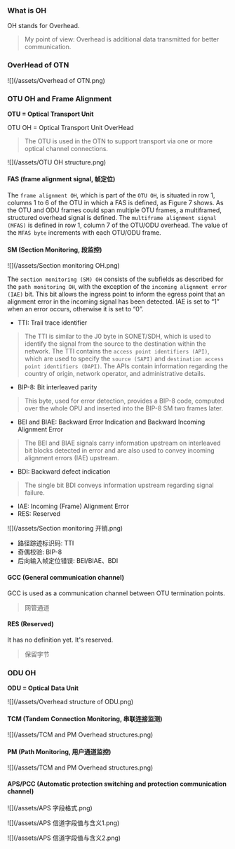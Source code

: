### What is OH
OH stands for Overhead.

> My point of view: Overhead is additional data transmitted for better communication.

### OverHead of OTN

![](/assets/Overhead of OTN.png)

### OTU OH and Frame Alignment

**OTU = Optical Transport Unit**

OTU OH = Optical Transport Unit OverHead

> The OTU is used in the OTN to support transport via one or more optical channel connections.

![](/assets/OTU OH structure.png)

#### FAS (frame alignment signal, 帧定位)

The `frame alignment OH`, which is part of the `OTU OH`, is situated in row 1, columns 1 to 6 of the OTU in which a FAS is defined, as Figure 7 shows. As the OTU and ODU frames could span multiple OTU frames, a multiframed, structured overhead signal is defined. The `multiframe alignment signal (MFAS)` is defined in row 1, column 7 of the OTU/ODU overhead. The value of the `MFAS byte` increments with each OTU/ODU frame.

#### SM (Section Monitoring, 段监控)

![](/assets/Section monitoring OH.png)

The `section monitoring (SM) OH` consists of the subfields as described for the `path monitoring OH`, with the exception of the `incoming alignment error (IAE)` bit. This bit allows the ingress point to inform the egress point that an alignment error in the incoming signal has been detected. IAE is set to “1” when an error occurs, otherwise it is set to “0”.

* TTI: Trail trace identifier
> The TTI is similar to the J0 byte in SONET/SDH, which is used to identify the signal from the source to the destination within the network. The TTI contains the `access point identifiers (API)`, which are used to specify the `source (SAPI)` and `destination access point identifiers (DAPI)`. The APIs contain information regarding the country of origin, network operator, and administrative details.

* BIP-8: Bit interleaved parity
> This byte, used for error detection, provides a BIP-8 code, computed over the whole OPU and inserted into the BIP-8 SM two frames later.

* BEI and BIAE: Backward Error Indication and Backward Incoming Alignment Error
> The BEI and BIAE signals carry information upstream on interleaved bit blocks detected in error and are also used to convey incoming alignment errors (IAE) upstream.

* BDI: Backward defect indication
> The single bit BDI conveys information upstream regarding signal failure.

* IAE: Incoming (Frame) Alignment Error
* RES: Reserved

![](/assets/Section monitoring 开销.png)

* 路径踪迹标识码: TTI
* 奇偶校验: BIP-8
* 后向输入帧定位错误: BEI/BIAE、BDI

#### GCC (General communication channel)

GCC is used as a communication channel between OTU termination points.

> 网管通道

#### RES (Reserved)

It has no definition yet. It's reserved.

> 保留字节

### ODU OH

**ODU = Optical Data Unit**

![](/assets/Overhead structure of ODU.png)

#### TCM (Tandem Connection Monitoring, 串联连接监测)

![](/assets/TCM and PM Overhead structures.png)

#### PM (Path Monitoring, 用户通道监控)

![](/assets/TCM and PM Overhead structures.png)

#### APS/PCC (Automatic protection switching and protection communication channel)

![](/assets/APS 字段格式.png)

![](/assets/APS 信道字段值与含义1.png)

![](/assets/APS 信道字段值与含义2.png)